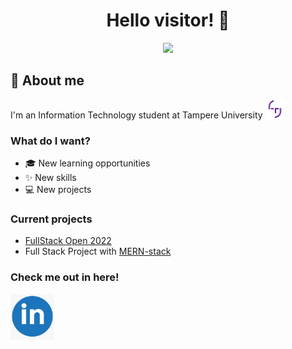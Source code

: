 <div align="center"><h1>Hello visitor! 👋</h1></div>
<div id="cat" align="center">
 <img src="https://media2.giphy.com/media/xUA7bdpLxQhsSQdyog/giphy.gif?cid=790b7611bda74c9edca0f9d76075a1b601c89273c33f3311&rid=giphy.gif&ct=g" width="400"/>
</div>

## 👤 About me

<div id="tuni">
  I'm an Information Technology student at Tampere University
  <img src="PK_symbols__tuni.png" width="30"/>
</div>

### What do I want?
 - 🎓 New learning opportunities
 - ✨ New skills
 - 💻 New projects

### Current projects

 - [FullStack Open 2022](https://fullstackopen.com/about)
 - Full Stack Project with [MERN-stack](https://www.educative.io/edpresso/what-is-mern-stack)

### Check me out in here!

[<img alt="alt_text" width="70px" src="linkedin_icon.png" />](https://www.linkedin.com/in/aaron-hirvi/)
